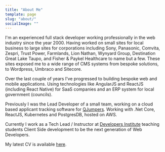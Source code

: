 ```yaml
---
title: "About Me"
template: page
slug: "about/"
socialImage: ""
---
```


I'm an experienced full stack developer working professionally in the web industry since the year 2000. Having worked on small sites for local business to large sites for corporations including Sony, Panasonic, Comvita, Zespri, Trust Power, Farmlands, Lion Nathan, Wynyard Group, Destination Great Lake Taupo, and Fisher & Paykel Healthcare to name but a few. These sites exposed me to a wide range of CMS systems from bespoke solutions, to Wordpress, Umbraco and Sitecore.

Over the last couple of years I've progressed to building bespoke web and mobile applications. Using technologies like AngularJS and ReactJS (including React Native) for SaaS companies and an ERP system for local government (councils).

Previously I was the Lead Developer of a small team, working on a cloud based applicant tracking software for [QJumpers](https://www.qjumpers.com/). Working with .Net Core, ReactJS, Kubernetes and PostgresDB, hosted on AWS.

Currently I work as a Tech Lead / Instructor at [Developers Institute](https://www.developers.ac.nz) teaching students Client Side development to be the next generation of Web Developers.

My latest CV is available [here](https://andrewford.co.nz/assets/CV-AndrewFord-Nov-2021.pdf).
